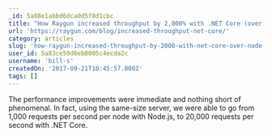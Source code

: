 ```yaml
---
_id: 5a88e1abbd6dca0d5f0d1cbc
title: "How Raygun increased throughput by 2,000% with .NET Core (over Node.js)"
url: 'https://raygun.com/blog/increased-throughput-net-core/'
category: articles
slug: 'how-raygun-increased-throughput-by-2000-with-net-core-over-node-js'
user_id: 5a83ce59d6eb0005c4ecda2c
username: 'bill-s'
createdOn: '2017-09-21T10:45:57.000Z'
tags: []
---
```


The performance improvements were immediate and nothing short of phenomenal. In fact, using the same-size server, we were able to go from 1,000 requests per second per node with Node.js, to 20,000 requests per second with .NET Core.
